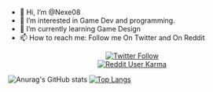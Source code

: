 - 👋 Hi, I’m @Nexe08
- 👀 I’m interested in Game Dev and programming.
- 🌱 I’m currently learning Game Design
- 📫 How to reach me: Follow me On Twitter and On Reddit
<!--
<p align="center">
  <a href="https://twitter.com/nexe0044">
   <img alt="Twitter Follow" src="https://img.shields.io/twitter/follow/nexe0044?label=Twitter%20Follower&logo=twitter&logoColor=blue">
   <br>
    <img alt="Reddit User Karma" src="https://img.shields.io/reddit/user-karma/link/nexero14?color=Black&label=reddit%20Karma&logo=Reddit&logoColor=Red">
  </a>  
</p>

<p align="center"> <img src="https://komarev.com/ghpvc/?username=Nexe08" alt="enisn" height="1" /> </p>
  <p align="center">
    <img src="https://github-readme-stats.vercel.app/api/top-langs/?username=Nexe08&layout=compact&theme=tokyonight&count_private=true" alt="enisn" height="160" />
    <img src="https://github-readme-stats.vercel.app/api?username=Nexe08&show_icons=true&theme=tokyonight&count_private=true" alt="enisn" height="160" />
  </p>
  <a href="https://www.instagram.com/binery_games/">
      <img alt="BineryGames" src="https://www.google.com/url?sa=i&url=https%3A%2F%2Fwww.indiatoday.in%2Finformation%2Fstory%2Fhow-to-change-instagram-icon-on-your-mobile-device-1861956-2021-10-07&psig=AOvVaw08DJiAiE5mUWbHXpyhoEqM&ust=1664614996806000&source=images&cd=vfe&ved=0CAsQjRxqFwoTCPjNyKCUvPoCFQAAAAAdAAAAABAE">
    </a>
<p align="center">

<p align="center">
  <img src="https://streak-stats.demolab.com?  user=Nexe08&theme=dark&border_radius=40&background=FFFFFF00&sideLabels=7F7F7FBE&dates=7F7F7FBE&sideNums=7F7F7F&currStreakNum=7F7F7F" />
</p>

-->
<p align="center">
  <a href="https://twitter.com/nexe0044">
   <img alt="Twitter Follow" src="https://img.shields.io/twitter/follow/nexe0044?label=Twitter%20Follower&logo=twitter&logoColor=blue">
   <br>
    <img alt="Reddit User Karma" src="https://img.shields.io/reddit/user-karma/link/nexero14?color=Black&label=reddit%20Karma&logo=Reddit&logoColor=Red">
  </a>  
</p>

![Anurag's GitHub stats](https://github-readme-stats.vercel.app/api?username=Nexe08&show_icons=true&theme=chartreuse-dark&icon_color="#ff0000")
[![Top Langs](https://github-readme-stats.vercel.app/api/top-langs/?username=Nexe08&layout=compact&theme=chartreuse-dark)](https://github.com/anuraghazra/github-readme-stats)

